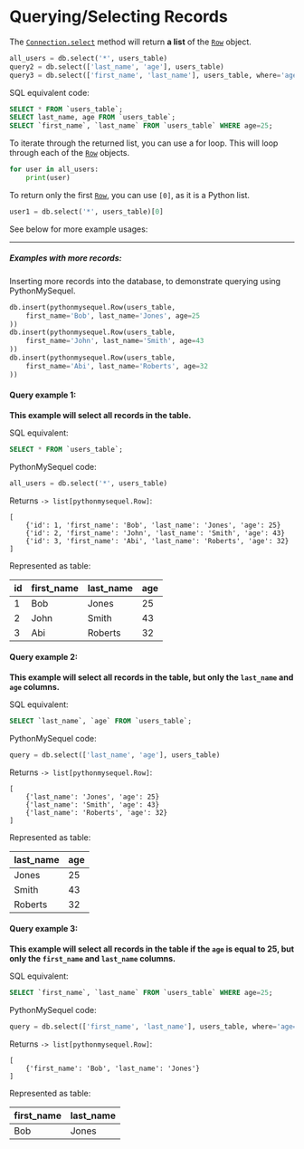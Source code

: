 # Querying/Selecting Records

The [`Connection.select`](api_reference/connection.md#methods-and-attributes) method will return **a list** of the [`Row`](api_reference/row.md) object.
```python
all_users = db.select('*', users_table)
query2 = db.select(['last_name', 'age'], users_table)
query3 = db.select(['first_name', 'last_name'], users_table, where='age=25')
```
SQL equivalent code:
```sql
SELECT * FROM `users_table`;
SELECT last_name, age FROM `users_table`;
SELECT `first_name`, `last_name` FROM `users_table` WHERE age=25;
```

To iterate through the returned list, you can use a for loop. This will loop through each of the [`Row`](api_reference/row.md) objects.
```python
for user in all_users:
    print(user)
```
To return only the first [`Row`](api_reference/row.md), you can use `[0]`, as it is a Python list.
```python
user1 = db.select('*', users_table)[0]
```

See below for more example usages:

---

##### **Examples with more records:**
Inserting more records into the database, to demonstrate querying using PythonMySequel.
```python
db.insert(pythonmysequel.Row(users_table,
    first_name='Bob', last_name='Jones', age=25
))
db.insert(pythonmysequel.Row(users_table,
    first_name='John', last_name='Smith', age=43
))
db.insert(pythonmysequel.Row(users_table,
    first_name='Abi', last_name='Roberts', age=32
))
```
#### Query example 1:
**This example will select all records in the table.**

SQL equivalent:
```sql
SELECT * FROM `users_table`;
```
PythonMySequel code:
```python
all_users = db.select('*', users_table)
```
Returns `-> list[pythonmysequel.Row]`:
```
[
    {'id': 1, 'first_name': 'Bob', 'last_name': 'Jones', 'age': 25}
    {'id': 2, 'first_name': 'John', 'last_name': 'Smith', 'age': 43}
    {'id': 3, 'first_name': 'Abi', 'last_name': 'Roberts', 'age': 32}
]
```
Represented as table:

| id | first_name | last_name | age |
|----|------------|-----------|-----|
| 1  | Bob        | Jones     | 25  |
| 2  | John       | Smith     | 43  |
| 3  | Abi        | Roberts   | 32  |

#### Query example 2:
**This example will select all records in the table, but only the `last_name` and `age` columns.**

SQL equivalent:
```sql
SELECT `last_name`, `age` FROM `users_table`;
```
PythonMySequel code:
```python
query = db.select(['last_name', 'age'], users_table)
```
Returns `-> list[pythonmysequel.Row]`:
```
[
    {'last_name': 'Jones', 'age': 25}
    {'last_name': 'Smith', 'age': 43}
    {'last_name': 'Roberts', 'age': 32}
]
```
Represented as table:

| last_name | age |
|-----------|-----|
| Jones     | 25  |
| Smith     | 43  |
| Roberts   | 32  |

#### Query example 3:
**This example will select all records in the table if the `age` is equal to 25, but only the `first_name` and `last_name` columns.**

SQL equivalent:
```sql
SELECT `first_name`, `last_name` FROM `users_table` WHERE age=25;
```
PythonMySequel code:
```python
query = db.select(['first_name', 'last_name'], users_table, where='age=25')
```
Returns `-> list[pythonmysequel.Row]`:
```
[
    {'first_name': 'Bob', 'last_name': 'Jones'}
]
```
Represented as table:

| first_name | last_name |
|------------|-----------|
| Bob        | Jones     |